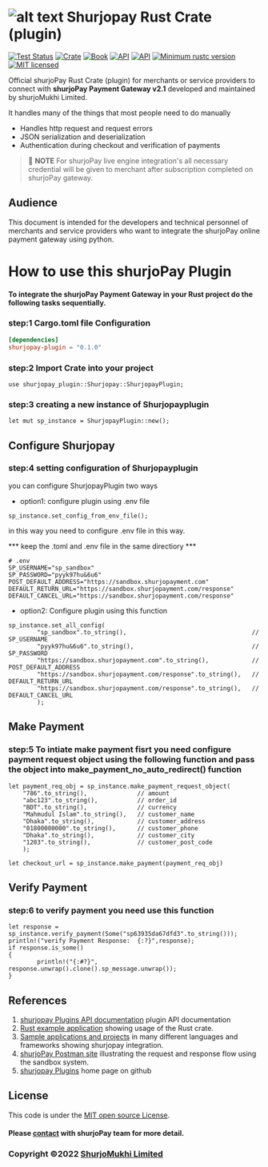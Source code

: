 # ![alt text](https://shurjopay.com.bd/dev/images/shurjoPay.png) Shurjopay Rust Crate (plugin)

[![Test Status](https://github.com/rust-random/rand/workflows/Tests/badge.svg?event=push)]()
[![Crate](https://img.shields.io/crates/v/rand.svg)](https://docs.rs/shurjopay-plugin)
[![Book](https://img.shields.io/badge/book-master-yellow.svg)](https://github.com/shurjopay-plugins/shurjopay-plugin)
[![API](https://img.shields.io/badge/api-master-yellow.svg)](https://docs.rs/shurjopay-plugin)
[![API](https://docs.rs/rand/badge.svg)](https://docs.rs/shurjopay-plugin)
[![Minimum rustc version](https://img.shields.io/badge/rustc-1.51+-lightgray.svg)]()
[![MIT licensed](https://img.shields.io/badge/license-MIT-blue.svg)](./LICENSE)


Official shurjoPay Rust Crate (plugin) for merchants or service providers to connect with **shurjoPay Payment Gateway v2.1** developed and maintained by shurjoMukhi Limited.

It handles many of the things that most people need to do manually

- Handles http request and request errors
- JSON serialization and deserialization
- Authentication during checkout and verification of payments

> 📝 **NOTE** For shurjoPay live engine integration's all necessary credential will be given to merchant after subscription completed on shurjoPay gateway.


## Audience

This document is intended for the developers and technical personnel of merchants and service providers who want to integrate the shurjoPay online payment gateway using python.

# How to use this shurjoPay Plugin

#### To integrate the shurjoPay Payment Gateway in your Rust project do the following tasks sequentially.

### step:1  Cargo.toml file Configuration

```toml
[dependencies]
shurjopay-plugin = "0.1.0"
```

### step:2  Import Crate into your project
```
use shurjopay_plugin::Shurjopay::ShurjopayPlugin;
```
### step:3  creating a new instance of Shurjopayplugin
```
let mut sp_instance = ShurjopayPlugin::new();
```
## Configure Shurjopay  
### step:4  setting configuration of Shurjopayplugin

you can configure ShurjopayPlugin two ways

* option1: configure plugin using .env file
```
sp_instance.set_config_from_env_file();
```
in this way you need to configure .env file in this way.

*** keep the .toml and .env file in the same directiory *** 

```
# .env
SP_USERNAME="sp_sandbox"
SP_PASSWORD="pyyk97hu&6u6"
POST_DEFAULT_ADDRESS="https://sandbox.shurjopayment.com"
DEFAULT_RETURN_URL="https://sandbox.shurjopayment.com/response"
DEFAULT_CANCEL_URL="https://sandbox.shurjopayment.com/response"
```


* option2: Configure plugin using this function
```
sp_instance.set_all_config(
        "sp_sandbox".to_string(),                                   // SP_USERNAME
        "pyyk97hu&6u6".to_string(),                                 // SP_PASSWORD
        "https://sandbox.shurjopayment.com".to_string(),            // POST_DEFAULT_ADDRESS
        "https://sandbox.shurjopayment.com/response".to_string(),   // DEFAULT_RETURN_URL
        "https://sandbox.shurjopayment.com/response".to_string(),   // DEFAULT_CANCEL_URL
        );
```


## Make Payment
### step:5 To intiate make payment fisrt you need configure payment request object using the following function and pass the object into make_payment_no_auto_redirect() function
```
let payment_req_obj = sp_instance.make_payment_request_object(
    "786".to_string(),              // amount
    "abc123".to_string(),           // order_id
    "BDT".to_string(),              // currency
    "Mahmudul Islam".to_string(),   // customer_name
    "Dhaka".to_string(),            // customer_address
    "01800000000".to_string(),      // customer_phone
    "Dhaka".to_string(),            // customer_city
    "1203".to_string(),             // customer_post_code
    );
```

```
let checkout_url = sp_instance.make_payment(payment_req_obj) 
```


## Verify Payment
### step:6 to verify payment you need use this function
```
let response = sp_instance.verify_payment(Some("sp63935da67dfd3".to_string()));
println!("verify Payment Response:  {:?}",response);
if response.is_some()
{
		println!("{:#?}", response.unwrap().clone().sp_message.unwrap());
}
```

## References
1. [shurjopay Plugins API documentation](https://docs.rs/sp-plugin-rust) plugin API documentation
2. [Rust example application](https://github.com/shurjopay-plugins/sp-plugin-usage-examples/tree/dev/rust-app-rust-plugin) showing usage of the Rust crate.
3. [Sample applications and projects](https://github.com/shurjopay-plugins/sp-plugin-usage-examples) in many different languages and frameworks showing shurjopay integration.
4. [shurjoPay Postman site](https://documenter.getpostman.com/view/6335853/U16dS8ig) illustrating the request and response flow using the sandbox system.
5. [shurjopay Plugins](https://github.com/shurjopay-plugins) home page on github


## License
This code is under the [MIT open source License](LICENSE).
#### Please [contact](https://shurjopay.com.bd/#contacts) with shurjoPay team for more detail.
### Copyright ©️2022 [ShurjoMukhi Limited](https://shurjopay.com.bd/)
